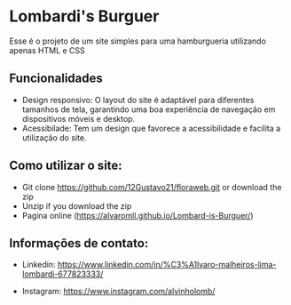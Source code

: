 # Lombardi's Burguer

Esse é o projeto de um site simples para uma hamburgueria utilizando apenas HTML e CSS 

## Funcionalidades

- Design responsivo: O layout do site é adaptável para diferentes tamanhos de tela, garantindo uma boa experiência de navegação em dispositivos móveis e desktop.
- Acessibilade: Tem um design que favorece a acessibilidade e facilita a utilização do site.

## Como utilizar o site:

- Git clone https://github.com/12Gustavo21/floraweb.git or download the zip
- Unzip if you download the zip
- Pagina online (https://alvaromll.github.io/Lombard-is-Burguer/)

## Informações de contato:

- Linkedin: https://www.linkedin.com/in/%C3%A1lvaro-malheiros-lima-lombardi-677823333/

- Instagram: https://www.instagram.com/alvinholomb/

